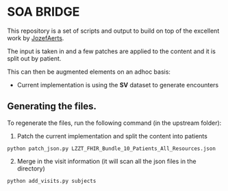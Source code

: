 # SOA BRIDGE

This repository is a set of scripts and output to build on top of the excellent work by [JozefAerts](https://github.com/JozefAerts).

The input is taken in and a few patches are applied to the content and it is split out by patient.

This can then be augmented elements on an adhoc basis:
- Current implementation is using the **SV** dataset to generate encounters

## Generating the files.

To regenerate the files, run the following command (in the upstream folder):
1. Patch the current implementation and split the content into patients
```
python patch_json.py LZZT_FHIR_Bundle_10_Patients_All_Resources.json
```
2. Merge in the visit information (it will scan all the json files in the directory)
```
python add_visits.py subjects
```
